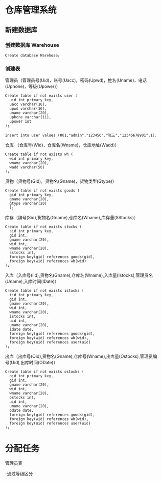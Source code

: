 # 仓库管理系统

## 新建数据库
  ### 创建数据库 Warehouse
  
    Create database Warehose;
  
  ### 创建表
  管理员（管理员号(Uid)，账号(Uacc)，密码(Upwd)，姓名(Uname)，电话(Uphone)，等级(Upower)）
  
    Create table if not exists user (
      uid int primary key,
      uacc varchar(10),
      upwd varchar(16),
      uname varchar(20),
      uphone varchar(11),
      upower int
    );
    
    insert into user values (001,"admin","123456","张三","12345678901",1);
  
  仓库 （仓库号(Wid)，仓库名(Wname)，仓库地址(Wadd)）
  
    Create table if not exists wh (
      wid int primary key,
      wname varchar(20),
      wadd varchar(50)
    );
  
  货物（货物号(Gid)，货物名(Gname)，货物类型(Gtype)）
  
    Create table if not exists goods (
      gid int primary key,
      gname varchar(20),
      gtype varchar(20)
      );
  
  库存（编号(Sid),货物名(Gname),仓库名(Wname),库存量(SStocks)）
  
    Create table if not exists stocks (
      sid int primary key,
      gid int,
      gname varchar(20),
      wid int,
      wname varchar(20),
      sstocks int,
      foreign key(gid) references goods(gid),
      foreign key(wid) references wh(wid)
    );
  
  入库（入库号(Iid),货物名(Gname),仓库名(Wname),入库量(Istocks),管理员名(Uname),入库时间(IDate)）
  
    Create table if not exists istocks (
      iid int primary key,
      gid int,
      gname varchar(20),
      wid int,
      wname varchar(20),
      istocks int,
      uid int,
      uname varchar(20),
      idate date,
      foreign key(gid) references goods(gid),
      foreign key(wid) references wh(wid),
      foreign key(uid) references user(uid)
    );
  
  出库（出库号(Oid),货物名(Gname),仓库号(Wname),出库量(Ostocks),管理员编号(Uid),出库时间(ODate)）
  
    Create table if not exists ostocks (
      oid int primary key,
      gid int,
      gname varchar(20),
      wid int,
      wname varchar(20),
      ostocks int,
      uid int,
      uname varchar(20),
      odate date,
      foreign key(gid) references goods(gid),
      foreign key(wid) references wh(wid),
      foreign key(uid) references user(uid)
    );

# 分配任务

 管理员表
 
 -通过等级区分



  
  
  
